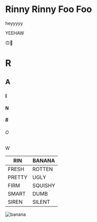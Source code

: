 # Rinny Rinny Foo Foo
<p>heyyyyy</p>

<p>YEEHAW</p>
<P>🙃🤠</P>

<h1>R</h1>
<h2>A</h2>
<h3>I</h3>
<h4>N</h4>
<h5>B</h5>
<h6>O</h6>
<h7>W</h7>

RIN | BANANA
------------ | -------------
FRESH | ROTTEN
PRETTY | UGLY
FIRM | SQUISHY
SMART | DUMB
SIREN | SILENT

![banana](/images/!banana.jpeg)
